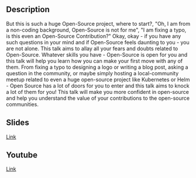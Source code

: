 ## Description
But this is such a huge Open-Source project, where to start?, "Oh, I am from a non-coding background, Open-Source is not for me", "I am fixing a typo, is this even an Open-Source Contribution?" Okay, okay - if you have any such questions in your mind and if Open-Source feels daunting to you - you are not alone. This talk aims to allay all your fears and doubts related to Open-Source. Whatever skills you have - Open-Source is open for you and this talk will help you learn how you can make your first move with any of them. From fixing a typo to designing a logo or writing a blog post, asking a question in the community, or maybe simply hosting a local-community meetup related to even a huge open-source project like Kubernetes or Helm - Open Source has a lot of doors for you to enter and this talk aims to knock a lot of them for you! This talk will make you more confident in open-source and help you understand the value of your contributions to the open-source communities.

## Slides
[Link](https://github.com/savitharaghunathan/presentations/blob/main/OSS101%20-%20Introduction%20to%20Open%20Source%20for%20Students/Panel%20Discussion%20OSS101%20-%20Introduction%20to%20Open%20Source%20for%20Students.pdf)

## Youtube
[Link](https://www.youtube.com/watch?v=kH22wTwliCk)

